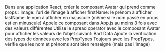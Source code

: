 Dans une application React, créer le composant Avatar qui prend comme props :
image: l’url de l’image à afficher
firstName: le prénom à afficher 
lastName: le nom à afficher en majuscule (même si le nom passé en props est en minuscule)
Appele ce composant dans App.js au moins 3 fois avec des valeurs différentes
Utilise le spread operator avec le composant Avatar pour afficher les valeurs de l’objet suivant:
Bart Data
Ajoute la vérification des types de données avec les PropTypes
Toujours avec les PropTypes, vérifie que les nom et prénoms sont bien renseigné (mais pas l'image)
